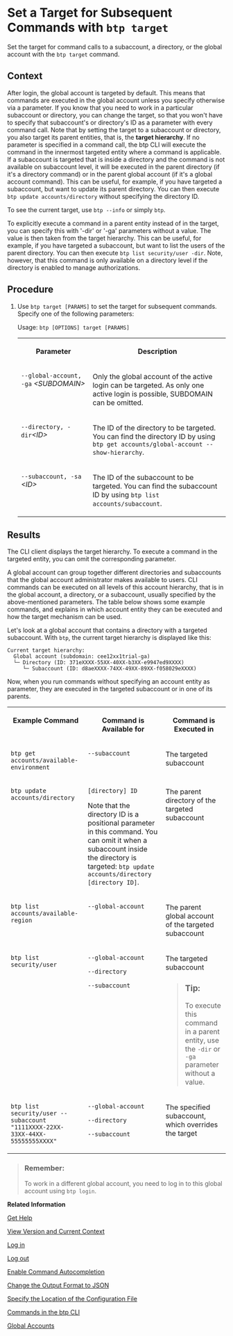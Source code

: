 <!-- loio720645a3ed3945bd8d97a670b948ac07 -->

# Set a Target for Subsequent Commands with `btp target`

Set the target for command calls to a subaccount, a directory, or the global account with the `btp target` command.



## Context

After login, the global account is targeted by default. This means that commands are executed in the global account unless you specify otherwise via a parameter. If you know that you need to work in a particular subaccount or directory, you can change the target, so that you won't have to specify that subaccount's or directory's ID as a parameter with every command call. Note that by setting the target to a subaccount or directory, you also target its parent entities, that is, the **target hierarchy**. If no parameter is specified in a command call, the btp CLI will execute the command in the innermost targeted entity where a command is applicable. If a subaccount is targeted that is inside a directory and the command is not available on subaccount level, it will be executed in the parent directory \(if it's a directory command\) or in the parent global account \(if it's a global account command\). This can be useful, for example, if you have targeted a subaccount, but want to update its parent directory. You can then execute `btp update accounts/directory` without specifying the directory ID.

To see the current target, use `btp --info` or simply `btp`.

To explicitly execute a command in a parent entity instead of in the target, you can specify this with '-dir' or '-ga' parameters without a value. The value is then taken from the target hierarchy. This can be useful, for example, if you have targeted a subaccount, but want to list the users of the parent directory. You can then execute `btp list security/user -dir`. Note, however, that this command is only available on a directory level if the directory is enabled to manage authorizations.



## Procedure

1.  Use `btp target [PARAMS]` to set the target for subsequent commands. Specify one of the following parameters:

    Usage: `btp [OPTIONS] target [PARAMS]`


    <table>
    <tr>
    <th valign="top">

    Parameter


    
    </th>
    <th valign="top">

    Description


    
    </th>
    </tr>
    <tr>
    <td valign="top">

    `--global-account, -ga` *<SUBDOMAIN\>*


    
    </td>
    <td valign="top">

    Only the global account of the active login can be targeted. As only one active login is possible, SUBDOMAIN can be omitted.


    
    </td>
    </tr>
    <tr>
    <td valign="top">

    `--directory, -dir`*<ID\>*


    
    </td>
    <td valign="top">

    The ID of the directory to be targeted. You can find the directory ID by using `btp get accounts/global-account --show-hierarchy`.


    
    </td>
    </tr>
    <tr>
    <td valign="top">

    `--subaccount, -sa` *<ID\>*


    
    </td>
    <td valign="top">

    The ID of the subaccount to be targeted. You can find the subaccount ID by using `btp list accounts/subaccount`.


    
    </td>
    </tr>
    </table>
    



<a name="loio720645a3ed3945bd8d97a670b948ac07__result_f5r_jms_w3b"/>

## Results

The CLI client displays the target hierarchy. To execute a command in the targeted entity, you can omit the corresponding parameter.



A global account can group together different directories and subaccounts that the global account administrator makes available to users. CLI commands can be executed on all levels of this account hierarchy, that is in the global account, a directory, or a subaccount, usually specified by the above-mentioned parameters. The table below shows some example commands, and explains in which account entity they can be executed and how the target mechanism can be used.

Let's look at a global account that contains a directory with a targeted subaccount. With `btp`, the current target hierarchy is displayed like this:

```
Current target hierarchy:
  Global account (subdomain: cee12xx1trial-ga)
  └─ Directory (ID: 371eXXXX-55XX-40XX-b3XX-e9947ed9XXXX)
     └─ Subaccount (ID: d8aeXXXX-74XX-49XX-89XX-f058029eXXXX)

```

Now, when you run commands without specifying an account entity as parameter, they are executed in the targeted subaccount or in one of its parents.


<table>
<tr>
<th valign="top">

Example Command



</th>
<th valign="top">

Command is Available for



</th>
<th valign="top">

Command is Executed in



</th>
</tr>
<tr>
<td valign="top">

`btp get accounts/available-environment`



</td>
<td valign="top">

 `--subaccount` 



</td>
<td valign="top">

The targeted subaccount



</td>
</tr>
<tr>
<td valign="top">

`btp update accounts/directory`



</td>
<td valign="top">

`[directory] ID`

Note that the directory ID is a positional parameter in this command. You can omit it when a subaccount inside the directory is targeted: `btp update accounts/directory [directory ID]`.



</td>
<td valign="top">

The parent directory of the targeted subaccount



</td>
</tr>
<tr>
<td valign="top">

`btp list accounts/available-region`



</td>
<td valign="top">

 `--global-account` 



</td>
<td valign="top">

The parent global account of the targeted subaccount



</td>
</tr>
<tr>
<td valign="top">

`btp list security/user`



</td>
<td valign="top">

`--global-account`

`--directory`

`--subaccount`



</td>
<td valign="top">

The targeted subaccount

> ### Tip:  
> To execute this command in a parent entity, use the `-dir` or `-ga` parameter without a value.



</td>
</tr>
<tr>
<td valign="top">

`btp list security/user --subaccount "1111XXXX-22XX-33XX-44XX-55555555XXXX"`



</td>
<td valign="top">

`--global-account`

`--directory`

`--subaccount`



</td>
<td valign="top">

The specified subaccount, which overrides the target



</td>
</tr>
</table>

> ### Remember:  
> To work in a different global account, you need to log in to this global account using `btp login`.

**Related Information**  


[Get Help](get-help-f8fd1e5.md "There is extensive help in the btp CLI about every command. You can get help with the help action or the --help option.")

[View Version and Current Context](view-version-and-current-context-9c29222.md "To find out the current context you’re working in, run the command btp --info or simply btp.")

[Log in](log-in-e241b30.md "Log in with the btp CLI is on global account level.")

[Log out](log-out-9f1c87a.md "Logging out of the configured server removes all user-specific data from the configuration file.")

[Enable Command Autocompletion](enable-command-autocompletion-46355fa.md "Use command autocompletion to save keystrokes when entering command actions, group-object combinations, and their parameters in the SAP BTP command line interface (btp CLI).")

[Change the Output Format to JSON](change-the-output-format-to-json-dcb85b7.md "Use the --format json option to change the output format of a command to JSON.")

[Specify the Location of the Configuration File](specify-the-location-of-the-configuration-file-e57288d.md "You can change the location of the configuration file by using the --config option or the environment variable.")

[Commands in the btp CLI](commands-in-the-btp-cli-a03a555.md "A list of all tasks and respective commands that are available in the SAP BTP command line interface (btp CLI).")

[Global Accounts](../10-concepts/account-model-8ed4a70.md#loioc165d95ee700407eb181770901caec94 "A global account is the realization of a contract you or your comaony made with SAP.")

